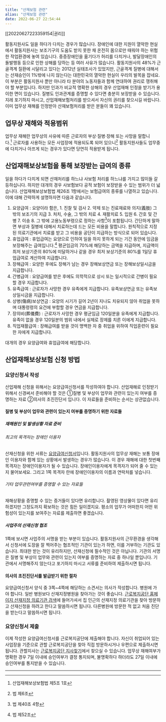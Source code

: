 ```yaml
---
title: "산재보험 관련"
alias: "산재보험 관련"
date: 2022-06-27 22:54:44 
---
```

[[20220627223359154|권리]]

활동지원사도 일을 하다가 다치는 경우가 많습니다. 장애인에 대한 지원이 열악한 현실에서 활동지원사는 보조기구의 도움도 받지 못한 채 온전히 몸으로만 때워야 하는 위험한 작업환경에 놓여 있습니다. 중증장애인을 옮기다가 허리를 다치거나, 발달장애인의 돌발행동 등으로 인한 상해를 당하는 등 여러 사유가 많습니다. 활동지원사의 48%가 근골격계 질환에 시달리고 있다는 2012년 실태조사가 있었지만, 근골격계 질병에 대해서는 산재승인이 1%밖에 나지 않는다는 대한민국의 열악한 현실이 우리의 발목을 잡네요. 이 부분은 활동지원사 뿐만 아니라 타 분야의 노동자들과 함께 연대하여 권리로 쟁취해야 할 부분입니다. 하지만 인과가 비교적 명확한 상해의 경우 산업재해 인정을 받기가 용이한 면이 있습니다. 질병도 인과관계를 증명할 수 있다면 충분히 보장받을 수 있습니다. 지레 포기하지 마시고, 산업재해보험처리를 받으셔서 자신의 권리를 찾으시길 바랍니다. 이미 업무상 재해를 인정받아 산재보험처리를 받은 분들이 꽤 있습니다.

## 업무상 재해와 적용범위

업무상 재해란 업무상의 사유에 따른 근로자의 부상·질병·장해 또는 사망을 말합니다.[^1] 근로자를 사용하는 모든 사업장에 적용되도록 되어 있으니[^2] 활동지원사들도 업무중에 다치거나 아프게 되는 경우가 있다면 당연히 적용받게 됩니다.

## 산업재해보상보험을 통해 보장받는 급여의 종류

일을 하다가 다치게 되면 산재처리를 하느냐 사보험 처리를 하느냐를 가지고 많이들 갈등하십니다. 하지만 대개의 경우 사보험보다 공적 보험이 보장받을 수 있는 범위가 더 넓습니다. 산업재해보상보험법 제26조 1항에서는 보험급여의 종류를 나열하고 있습니다. 이에 대해 간략하게 설명하자면 다음과 같습니다.

1.  요양급여 : 요양이라 함은, 1. 진찰 및 검사 2. 약제 또는 진료재료와 의지(義肢) 그 밖의 보조기의 지급 3. 처치, 수술, 그 밖의 치료 4. 재활치료 5. 입원 6. 간호 및 간병 7. 이송 8. 그 밖에 고용노동부령으로 정하는 사항[^3]이 포함됩니다. 간단하게 말하면 부상과 질병에 대해서 치료하는데 드는 모든 비용을 말합니다. 원칙적으로 지정된 의료기관에서 치료를 받고 그 비용을 공단이 지급하는 방식으로 되어 있습니다.
2.  휴업급여 : 휴업급여는 요양으로 인하여 일을 하지 못하게 되는 기간 동안에 임금을 보장해주는 급여입니다.[^4] 평균임금의 70%에 해당하는 금액을 지급하며, 지급액이 최저 보상기준의 80%에 미달하거나 같을 경우 최저 보상기준의 80%를 1일당 휴업급여로 계산하여 지급합니다.
3.  장해급여 : 요양한 후에도 장해가 남는 경우 장해보상연금 또는 장해보상일시금을 지급합니다.
4.  간병급여 : 요양급여를 받은 후에도 의학적으로 상시 또는 일시적으로 간병이 필요할 경우 지급합니다.
5.  유족급여 : 근로자가 사망한 경우 유족에게 지급합니다. 유족보상연금 또는 유족보상일시금을 지급합니다.
6.  상병(傷病)보상연금 : 요양의 시기가 길어 2년이 지나도 치유되지 않아 취업을 못하며 대통령령의 요건에 부합할 경우 연금을 지급합니다.
7.  장의비(葬儀費) : 근로자가 사망한 경우 평균임금 120일분을 유족에게 지급합니다. 유족이 없을 경우 120일분의 범위 내에서 실제로 장제를 치른 이에게 지급합니다.
8.  직업재활급여 : 장해급여를 받을 것이 명백한 자 중 취업을 위하여 직업훈련이 필요한 자에게 지급합니다.

대개의 경우 요양급여와 휴업급여에 해당합니다.

## 산업재해보상보험 신청 방법

### 요양신청서 작성

산업재해 신청을 위해서는 요양급여신청서를 작성하여야 합니다. 산업재해로 인정받기 위해서 신경써서 준비해야 할 것은 ①질병 및 부상이 업무와 관련이 있는지 여부를 증명하는 자료 ②의사의 초진진단서 입니다. 이 자료들을 준비하는 순서는 상관없습니다.

#### 질병 및 부상이 업무와 관련이 있는지 여부를 증명하기 위한 자료들

##### 재해원인 및 발생상황 자료 준비

###### 최고의 목격자는 장애인 이용자

산재신청을 위한 서류는 [요양급여신청서](https://www.kcomwel.or.kr/_custom/kcom/_common/board/docView.jsp?attach_no=9046)입니다. 활동지원사의 업무상 재해는 보통 장애인 이용자와 함께 있는 상황에서 발생하는 경우가 많습니다. 이 경우 재해에 대한 첫번째 목격자는 장애인이용자가 될 수 있습니다. 장애인이용자에게 목격자가 되어 줄 수 있는지 물어보세요. 그리고 1쪽 목격자 란에 장애인이용자의 이름과 연락처를 넣습니다.

###### 기타 업무관련여부를 증명할 수 있는 자료들

재해상황을 증명할 수 있는 증거들이 있다면 유리합니다. 촬영된 영상물이 있다면 유리하겠지만 그정도까지 확보하는 것은 힘든 일이겠지요. 평소의 업무가 어떠한지 어떤 위험성이 있는지를 보여주는 자료를 제출하면 좋겠습니다.

##### 사업주의 산재신청 협조

1쪽에 보시면 사업주의 서명을 받는 부분이 있습니다. 활동지원사의 근무환경을 생각해서 신청서에 도장을 잘 찍어주는 협조적인 기관이 있는가 하면, 이를 거부하는 기관도 있습니다. 최대한 받는 것이 유리하지만, 산재신청에 필수적인 것은 아닙니다. 기관의 서명은 질병 및 부상이 업무와 관련이 있는지 여부를 증명하는 자료 중 하나일 뿐입니다. 기관에서 서명해주지 않는다고 포기하지 마시고 서류를 준비하여 제출하시면 됩니다.

#### 의사의 초진진단서를 발급받기 위한 절차

요양급여신청서 양식 중 3쪽~4쪽에 해당하는 소견서는 의사가 작성합니다. 병원에 가야 합니다. 일반 병원보다 산재지정병원을 찾아가는 것이 좋습니다. [근로복지공단 홈페이지 산재지정 의료기관 검색](https://www.kcomwel.or.kr/kcomwel/medi/orsc.jsp)에 들어가셔서 집 인근의 산재지정 의료기관을 찾아 방문하고 산재신청을 하려고 한다고 말씀하시면 됩니다. 다른병원에 방문한 적 없고 처음 진단을 받는다고 말씀하시면 됩니다.

### 요양신청서 제출

이제 작성한 요양급여신청서를 근로복지공단에 제출해야 합니다. 자신이 취업되어 있는 사업장을 기준으로 관할 근로복지공단을 찾아 직접 방문하시거나 우편으로 제출하시면 됩니다. 관할지사는 [근로복지공단 지사찾기](http://www.kcomwel.or.kr/kcomwel/intr/srch/srch.jsp)에서 찾으실 수 있습니다. 업무상 재해여부가 명확한 경우 7일 이내에 승인여부가 결정 통지되며, 불명확하다 하더라도 27일 이내에 승인여부를 통지받을 수 있습니다.

---

[^1]: 산업재해보상보험법 제5조 1호
[^2]: 법 제6조
[^3]: 법 제40조 4항
[^4]: 법 제52조

